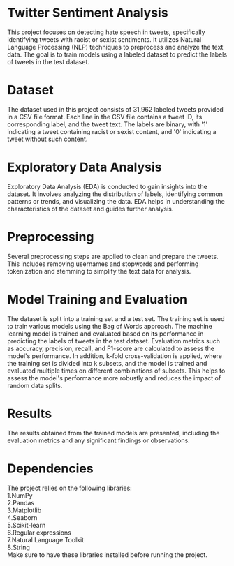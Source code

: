 # Twitter Sentiment Analysis
This project focuses on detecting hate speech in tweets, specifically identifying tweets with racist or sexist sentiments. It utilizes Natural Language Processing (NLP) techniques to preprocess and analyze the text data. The goal is to train models using a labeled dataset to predict the labels of tweets in the test dataset.
# Dataset
The dataset used in this project consists of 31,962 labeled tweets provided in a CSV file format. Each line in the CSV file contains a tweet ID, its corresponding label, and the tweet text. The labels are binary, with '1' indicating a tweet containing racist or sexist content, and '0' indicating a tweet without such content.
# Exploratory Data Analysis
Exploratory Data Analysis (EDA) is conducted to gain insights into the dataset. It involves analyzing the distribution of labels, identifying common patterns or trends, and visualizing the data. EDA helps in understanding the characteristics of the dataset and guides further analysis.
# Preprocessing
Several preprocessing steps are applied to clean and prepare the tweets. This includes removing usernames and stopwords and performing tokenization and stemming to simplify the text data for analysis.
# Model Training and Evaluation
The dataset is split into a training set and a test set. The training set is used to train various models using the Bag of Words approach. The machine learning model is trained and evaluated based on its performance in predicting the labels of tweets in the test dataset. Evaluation metrics such as accuracy, precision, recall, and F1-score are calculated to assess the model's performance. In addition, k-fold cross-validation is applied, where the training set is divided into k subsets, and the model is trained and evaluated multiple times on different combinations of subsets. This helps to assess the model's performance more robustly and reduces the impact of random data splits.
# Results
The results obtained from the trained models are presented, including the evaluation metrics and any significant findings or observations. 
# Dependencies
The project relies on the following libraries:                                                                                          
1.NumPy                                                                                                                                 
2.Pandas                                                                                                                                
3.Matplotlib                                                                                                                            
4.Seaborn                                                                                                                               
5.Scikit-learn                                                                                                                          
6.Regular expressions                                                                                                                   
7.Natural Language Toolkit                                                                                                              
8.String                                                                                                                               
Make sure to have these libraries installed before running the project.
